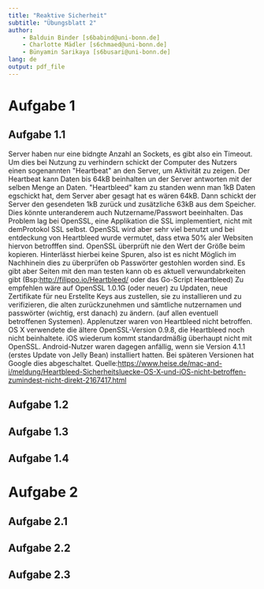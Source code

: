 ```yaml
---
title: "Reaktive Sicherheit"
subtitle: "Übungsblatt 2"
author: 
	- Balduin Binder [s6babind@uni-bonn.de]
	- Charlotte Mädler [s6chmaed@uni-bonn.de]
	- Bünyamin Sarikaya [s6busari@uni-bonn.de]
lang: de
output: pdf_file
---
```


# Aufgabe 1

## Aufgabe 1.1
Server haben nur eine bidngte Anzahl an Sockets, es gibt also ein Timeout. Um dies bei Nutzung zu verhindern 
schickt der Computer des Nutzers einen sogenannten "Heartbeat" an den Server, um Aktivität zu zeigen. Der Heartbeat 
kann Daten bis 64kB beinhalten un der Server antworten mit der selben Menge an Daten. "Heartbleed" kam zu standen wenn
man 1kB Daten egschickt hat, dem Server aber gesagt hat es wären 64kB. Dann schickt der Server den gesendeten 1kB
zurück und zusätzliche 63kB aus dem Speicher. Dies könnte unteranderem auch Nutzername/Passwort beeinhalten. 
Das Problem lag bei OpenSSL, eine Applikation die SSL implementiert, nicht mit demProtokol SSL selbst. OpenSSL wird aber sehr
viel benutzt und bei entdeckung von Heartbleed wurde vermutet, dass etwa 50% aler Websiten hiervon betrofffen sind. 
OpenSSL überprüft nie den Wert der Größe beim kopieren. Hinterlässt hierbei keine Spuren, also ist es nicht Möglich 
im Nachhinein dies zu überprüfen ob Passwörter gestohlen worden sind. Es gibt aber Seiten mit den man testen kann ob es aktuell
verwundabrkeiten gibt (Bsp:http://filippo.io/Heartbleed/ oder das Go-Script Heartbleed)
Zu empfehlen wäre auf OpenSSL 1.0.1G (oder neuer) zu Updaten, neue Zertifikate für neu Erstellte Keys aus
zustellen, sie zu installieren und zu verifizieren, die alten zurückzunehmen und sämtliche nutzernamen und passwörter (wichtig, erst danach) 
zu ändern. (auf allen eventuell betroffenen Systemen).
Applenutzer waren von Heartbleed nicht betroffen. OS X verwendete die ältere OpenSSL-Version 0.9.8, die Heartbleed noch nicht 
beinhaltete. iOS wiederum kommt standardmäßig überhaupt nicht mit OpenSSL. Android-Nutzer waren dagegen anfällig, wenn sie Version 4.1.1 
(erstes Update von Jelly Bean) installiert hatten. Bei späteren Versionen hat Google dies abgeschaltet.
Quelle:https://www.heise.de/mac-and-i/meldung/Heartbleed-Sicherheitsluecke-OS-X-und-iOS-nicht-betroffen-zumindest-nicht-direkt-2167417.html


## Aufgabe 1.2
## Aufgabe 1.3
## Aufgabe 1.4

# Aufgabe 2

## Aufgabe 2.1
## Aufgabe 2.2
## Aufgabe 2.3

